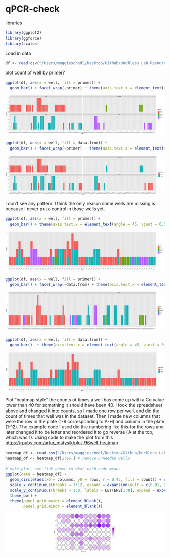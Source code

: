 # qPCR-check

libraries

``` r
library(ggplot2)
library(ggforce)
library(scales)
```

Load in data

``` r
df <- read.csv("/Users/maggieschedl/Desktop/Github/Unckless_Lab_Resources/qPCR_analysis/well-check/qPCR-well-check.csv")
```

plot count of well by primer?

``` r
ggplot(df, aes(x = well, fill = primer)) +
  geom_bar() + facet_wrap(~primer) + theme(axis.text.x = element_text(angle = 45, vjust = 0.5, hjust=1))
```

![](qPCR-well-check_files/figure-commonmark/unnamed-chunk-3-1.png)

``` r
ggplot(df, aes(x = well, fill = data.from)) +
  geom_bar() + facet_wrap(~primer) + theme(axis.text.x = element_text(angle = 45, vjust = 0.5, hjust=1))
```

![](qPCR-well-check_files/figure-commonmark/unnamed-chunk-4-1.png)

I don’t see any pattern. I think the only reason some wells are missing
is because I never put a control in those wells yet.

``` r
ggplot(df, aes(x = well, fill = primer)) +
  geom_bar() + theme(axis.text.x = element_text(angle = 45, vjust = 0.5, hjust=1))
```

![](qPCR-well-check_files/figure-commonmark/unnamed-chunk-5-1.png)

``` r
ggplot(df, aes(x = well, fill = primer)) +
  geom_bar() + facet_wrap(~data.from) + theme(axis.text.x = element_text(angle = 45, vjust = 0.5, hjust=1))
```

![](qPCR-well-check_files/figure-commonmark/unnamed-chunk-6-1.png)

``` r
ggplot(df, aes(x = well, fill = data.from)) +
  geom_bar()  + theme(axis.text.x = element_text(angle = 45, vjust = 0.5, hjust=1))
```

![](qPCR-well-check_files/figure-commonmark/unnamed-chunk-7-1.png)

Plot “heatmap style” the counts of times a well has come up with a Cq
value lower than 40 for something it should have been 40. I took the
spreadsheet above and changed it into counts, so I made one row per
well, and did the count of times that well was in the dataset. Then I
made new columns that were the row in the plate (1-8 corresponding to
A-H) and column in the plate (1-12). The example code I used did the
numbering like this for the rows and later changed it to be letter and
reordered it to go reverse (A at the top, which was 1). Using code to
make the plot from this
https://rpubs.com/artur_matysik/plot-96well-heatmap

``` r
heatmap_df <- read.csv("/Users/maggieschedl/Desktop/Github/Unckless_Lab_Resources/qPCR_analysis/well-check/well_heatmap.csv")
heatmap_df <- heatmap_df[1:96,] # remove unneeded wells

# make plot, see link above to what each code means
ggplot(data = heatmap_df) + 
  geom_circle(aes(x0 = columns, y0 = rows, r = 0.45, fill = count)) + coord_equal() + scale_fill_gradient(low = "white", high = "purple") +
  scale_x_continuous(breaks = 1:12, expand = expansion(mult = c(0.01, 0.01))) +
  scale_y_continuous(breaks = 1:8, labels = LETTERS[1:8], expand = expansion(mult = c(0.01, 0.01)), trans = reverse_trans()) +
  theme_bw() + 
  theme(panel.grid.major = element_blank(),
        panel.grid.minor = element_blank())
```

![](qPCR-well-check_files/figure-commonmark/unnamed-chunk-8-1.png)
